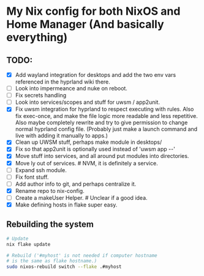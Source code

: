 # My Nix config for both NixOS and Home Manager (And basically everything)

## TODO:

 - [x] Add wayland integration for desktops and add the two env vars
 referenced in the hyprland wiki there.
 - [ ] Look into impermeance and nuke on reboot.
 - [ ] Fix secrets handling
 - [ ] Look into services/scopes and stuff for uwsm / app2unit.
 - [x] Fix uwsm integration for hyprland to respect executing with rules. Also fix exec-once, and make the file logic more readable and less repetitive.
 Also maybe completely rewrite and try to give permission to change normal hyprland config file.
 (Probably just make a launch command and live with adding it manually to apps.)
 - [x] Clean up UWSM stuff, perhaps make module in desktops/
 - [x] Fix so that app2unit is optionally used instead of 'uwsm app --'
 - [x] Move stuff into services, and all around put modules into directories.
 - [x] Move ly out of services. # NVM, it is definitely a service.
 - [ ] Expand ssh module.
 - [ ] Fix font stuff.
 - [ ] Add author info to git, and perhaps centralize it.
 - [x] Rename repo to nix-config.
 - [ ] Create a makeUser Helper. # Unclear if a good idea.
 - [x] Make defining hosts in flake super easy.

## Rebuilding the system

```sh
# Update
nix flake update

# Rebuild ('#myhost' is not needed if computer hostname
# is the same as flake hostname.)
sudo nixos-rebuild switch --flake .#myhost
```
